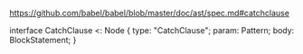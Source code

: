 https://github.com/babel/babel/blob/master/doc/ast/spec.md#catchclause

interface CatchClause <: Node {
  type: "CatchClause";
  param: Pattern;
  body: BlockStatement;
}